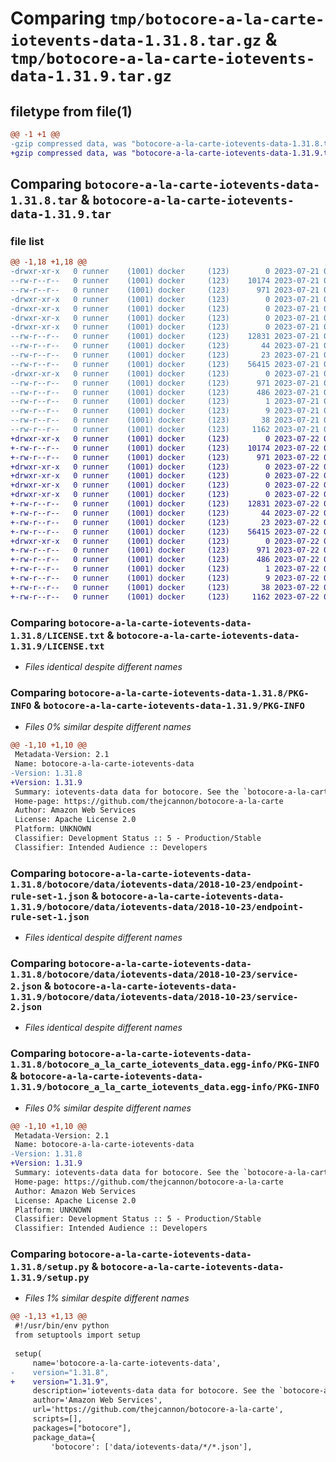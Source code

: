 # Comparing `tmp/botocore-a-la-carte-iotevents-data-1.31.8.tar.gz` & `tmp/botocore-a-la-carte-iotevents-data-1.31.9.tar.gz`

## filetype from file(1)

```diff
@@ -1 +1 @@
-gzip compressed data, was "botocore-a-la-carte-iotevents-data-1.31.8.tar", last modified: Fri Jul 21 01:21:30 2023, max compression
+gzip compressed data, was "botocore-a-la-carte-iotevents-data-1.31.9.tar", last modified: Sat Jul 22 01:20:33 2023, max compression
```

## Comparing `botocore-a-la-carte-iotevents-data-1.31.8.tar` & `botocore-a-la-carte-iotevents-data-1.31.9.tar`

### file list

```diff
@@ -1,18 +1,18 @@
-drwxr-xr-x   0 runner    (1001) docker     (123)        0 2023-07-21 01:21:30.835097 botocore-a-la-carte-iotevents-data-1.31.8/
--rw-r--r--   0 runner    (1001) docker     (123)    10174 2023-07-21 01:21:30.000000 botocore-a-la-carte-iotevents-data-1.31.8/LICENSE.txt
--rw-r--r--   0 runner    (1001) docker     (123)      971 2023-07-21 01:21:30.835097 botocore-a-la-carte-iotevents-data-1.31.8/PKG-INFO
-drwxr-xr-x   0 runner    (1001) docker     (123)        0 2023-07-21 01:21:30.831097 botocore-a-la-carte-iotevents-data-1.31.8/botocore/
-drwxr-xr-x   0 runner    (1001) docker     (123)        0 2023-07-21 01:21:30.831097 botocore-a-la-carte-iotevents-data-1.31.8/botocore/data/
-drwxr-xr-x   0 runner    (1001) docker     (123)        0 2023-07-21 01:21:30.831097 botocore-a-la-carte-iotevents-data-1.31.8/botocore/data/iotevents-data/
-drwxr-xr-x   0 runner    (1001) docker     (123)        0 2023-07-21 01:21:30.835097 botocore-a-la-carte-iotevents-data-1.31.8/botocore/data/iotevents-data/2018-10-23/
--rw-r--r--   0 runner    (1001) docker     (123)    12831 2023-07-21 01:21:06.000000 botocore-a-la-carte-iotevents-data-1.31.8/botocore/data/iotevents-data/2018-10-23/endpoint-rule-set-1.json
--rw-r--r--   0 runner    (1001) docker     (123)       44 2023-07-21 01:21:06.000000 botocore-a-la-carte-iotevents-data-1.31.8/botocore/data/iotevents-data/2018-10-23/examples-1.json
--rw-r--r--   0 runner    (1001) docker     (123)       23 2023-07-21 01:21:06.000000 botocore-a-la-carte-iotevents-data-1.31.8/botocore/data/iotevents-data/2018-10-23/paginators-1.json
--rw-r--r--   0 runner    (1001) docker     (123)    56415 2023-07-21 01:21:06.000000 botocore-a-la-carte-iotevents-data-1.31.8/botocore/data/iotevents-data/2018-10-23/service-2.json
-drwxr-xr-x   0 runner    (1001) docker     (123)        0 2023-07-21 01:21:30.835097 botocore-a-la-carte-iotevents-data-1.31.8/botocore_a_la_carte_iotevents_data.egg-info/
--rw-r--r--   0 runner    (1001) docker     (123)      971 2023-07-21 01:21:30.000000 botocore-a-la-carte-iotevents-data-1.31.8/botocore_a_la_carte_iotevents_data.egg-info/PKG-INFO
--rw-r--r--   0 runner    (1001) docker     (123)      486 2023-07-21 01:21:30.000000 botocore-a-la-carte-iotevents-data-1.31.8/botocore_a_la_carte_iotevents_data.egg-info/SOURCES.txt
--rw-r--r--   0 runner    (1001) docker     (123)        1 2023-07-21 01:21:30.000000 botocore-a-la-carte-iotevents-data-1.31.8/botocore_a_la_carte_iotevents_data.egg-info/dependency_links.txt
--rw-r--r--   0 runner    (1001) docker     (123)        9 2023-07-21 01:21:30.000000 botocore-a-la-carte-iotevents-data-1.31.8/botocore_a_la_carte_iotevents_data.egg-info/top_level.txt
--rw-r--r--   0 runner    (1001) docker     (123)       38 2023-07-21 01:21:30.835097 botocore-a-la-carte-iotevents-data-1.31.8/setup.cfg
--rw-r--r--   0 runner    (1001) docker     (123)     1162 2023-07-21 01:21:30.000000 botocore-a-la-carte-iotevents-data-1.31.8/setup.py
+drwxr-xr-x   0 runner    (1001) docker     (123)        0 2023-07-22 01:20:33.065044 botocore-a-la-carte-iotevents-data-1.31.9/
+-rw-r--r--   0 runner    (1001) docker     (123)    10174 2023-07-22 01:20:32.000000 botocore-a-la-carte-iotevents-data-1.31.9/LICENSE.txt
+-rw-r--r--   0 runner    (1001) docker     (123)      971 2023-07-22 01:20:33.065044 botocore-a-la-carte-iotevents-data-1.31.9/PKG-INFO
+drwxr-xr-x   0 runner    (1001) docker     (123)        0 2023-07-22 01:20:33.061044 botocore-a-la-carte-iotevents-data-1.31.9/botocore/
+drwxr-xr-x   0 runner    (1001) docker     (123)        0 2023-07-22 01:20:33.061044 botocore-a-la-carte-iotevents-data-1.31.9/botocore/data/
+drwxr-xr-x   0 runner    (1001) docker     (123)        0 2023-07-22 01:20:33.065044 botocore-a-la-carte-iotevents-data-1.31.9/botocore/data/iotevents-data/
+drwxr-xr-x   0 runner    (1001) docker     (123)        0 2023-07-22 01:20:33.065044 botocore-a-la-carte-iotevents-data-1.31.9/botocore/data/iotevents-data/2018-10-23/
+-rw-r--r--   0 runner    (1001) docker     (123)    12831 2023-07-22 01:20:09.000000 botocore-a-la-carte-iotevents-data-1.31.9/botocore/data/iotevents-data/2018-10-23/endpoint-rule-set-1.json
+-rw-r--r--   0 runner    (1001) docker     (123)       44 2023-07-22 01:20:09.000000 botocore-a-la-carte-iotevents-data-1.31.9/botocore/data/iotevents-data/2018-10-23/examples-1.json
+-rw-r--r--   0 runner    (1001) docker     (123)       23 2023-07-22 01:20:09.000000 botocore-a-la-carte-iotevents-data-1.31.9/botocore/data/iotevents-data/2018-10-23/paginators-1.json
+-rw-r--r--   0 runner    (1001) docker     (123)    56415 2023-07-22 01:20:09.000000 botocore-a-la-carte-iotevents-data-1.31.9/botocore/data/iotevents-data/2018-10-23/service-2.json
+drwxr-xr-x   0 runner    (1001) docker     (123)        0 2023-07-22 01:20:33.065044 botocore-a-la-carte-iotevents-data-1.31.9/botocore_a_la_carte_iotevents_data.egg-info/
+-rw-r--r--   0 runner    (1001) docker     (123)      971 2023-07-22 01:20:33.000000 botocore-a-la-carte-iotevents-data-1.31.9/botocore_a_la_carte_iotevents_data.egg-info/PKG-INFO
+-rw-r--r--   0 runner    (1001) docker     (123)      486 2023-07-22 01:20:33.000000 botocore-a-la-carte-iotevents-data-1.31.9/botocore_a_la_carte_iotevents_data.egg-info/SOURCES.txt
+-rw-r--r--   0 runner    (1001) docker     (123)        1 2023-07-22 01:20:33.000000 botocore-a-la-carte-iotevents-data-1.31.9/botocore_a_la_carte_iotevents_data.egg-info/dependency_links.txt
+-rw-r--r--   0 runner    (1001) docker     (123)        9 2023-07-22 01:20:33.000000 botocore-a-la-carte-iotevents-data-1.31.9/botocore_a_la_carte_iotevents_data.egg-info/top_level.txt
+-rw-r--r--   0 runner    (1001) docker     (123)       38 2023-07-22 01:20:33.065044 botocore-a-la-carte-iotevents-data-1.31.9/setup.cfg
+-rw-r--r--   0 runner    (1001) docker     (123)     1162 2023-07-22 01:20:32.000000 botocore-a-la-carte-iotevents-data-1.31.9/setup.py
```

### Comparing `botocore-a-la-carte-iotevents-data-1.31.8/LICENSE.txt` & `botocore-a-la-carte-iotevents-data-1.31.9/LICENSE.txt`

 * *Files identical despite different names*

### Comparing `botocore-a-la-carte-iotevents-data-1.31.8/PKG-INFO` & `botocore-a-la-carte-iotevents-data-1.31.9/PKG-INFO`

 * *Files 0% similar despite different names*

```diff
@@ -1,10 +1,10 @@
 Metadata-Version: 2.1
 Name: botocore-a-la-carte-iotevents-data
-Version: 1.31.8
+Version: 1.31.9
 Summary: iotevents-data data for botocore. See the `botocore-a-la-carte` package for more info.
 Home-page: https://github.com/thejcannon/botocore-a-la-carte
 Author: Amazon Web Services
 License: Apache License 2.0
 Platform: UNKNOWN
 Classifier: Development Status :: 5 - Production/Stable
 Classifier: Intended Audience :: Developers
```

### Comparing `botocore-a-la-carte-iotevents-data-1.31.8/botocore/data/iotevents-data/2018-10-23/endpoint-rule-set-1.json` & `botocore-a-la-carte-iotevents-data-1.31.9/botocore/data/iotevents-data/2018-10-23/endpoint-rule-set-1.json`

 * *Files identical despite different names*

### Comparing `botocore-a-la-carte-iotevents-data-1.31.8/botocore/data/iotevents-data/2018-10-23/service-2.json` & `botocore-a-la-carte-iotevents-data-1.31.9/botocore/data/iotevents-data/2018-10-23/service-2.json`

 * *Files identical despite different names*

### Comparing `botocore-a-la-carte-iotevents-data-1.31.8/botocore_a_la_carte_iotevents_data.egg-info/PKG-INFO` & `botocore-a-la-carte-iotevents-data-1.31.9/botocore_a_la_carte_iotevents_data.egg-info/PKG-INFO`

 * *Files 0% similar despite different names*

```diff
@@ -1,10 +1,10 @@
 Metadata-Version: 2.1
 Name: botocore-a-la-carte-iotevents-data
-Version: 1.31.8
+Version: 1.31.9
 Summary: iotevents-data data for botocore. See the `botocore-a-la-carte` package for more info.
 Home-page: https://github.com/thejcannon/botocore-a-la-carte
 Author: Amazon Web Services
 License: Apache License 2.0
 Platform: UNKNOWN
 Classifier: Development Status :: 5 - Production/Stable
 Classifier: Intended Audience :: Developers
```

### Comparing `botocore-a-la-carte-iotevents-data-1.31.8/setup.py` & `botocore-a-la-carte-iotevents-data-1.31.9/setup.py`

 * *Files 1% similar despite different names*

```diff
@@ -1,13 +1,13 @@
 #!/usr/bin/env python
 from setuptools import setup
 
 setup(
     name='botocore-a-la-carte-iotevents-data',
-    version="1.31.8",
+    version="1.31.9",
     description='iotevents-data data for botocore. See the `botocore-a-la-carte` package for more info.',
     author='Amazon Web Services',
     url='https://github.com/thejcannon/botocore-a-la-carte',
     scripts=[],
     packages=["botocore"],
     package_data={
         'botocore': ['data/iotevents-data/*/*.json'],
```

